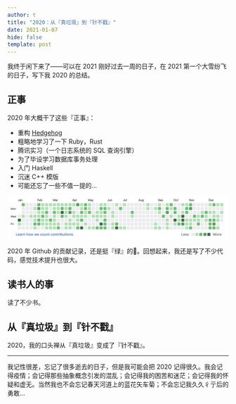 ```yaml
---
author: τ
title: "2020：从『真垃圾』到『针不戳』"
date: 2021-01-07
hide: false
template: post
---
```


我终于闲下来了——可以在 2021 刚好过去一周的日子，在 2021 第一个大雪纷飞的日子，写下我 2020 的总结。

## 正事

2020 年大概干了这些『正事』：

- 重构 [Hedgehog](https://github.com/yangtau/hedgehog)
- 粗略地学习了一下 Ruby，Rust
- 腾讯实习（一个日志系统的 SQL 查询引擎）
- 为了毕设学习数据库事务处理
- 入门 Haskell
- 沉迷 C++ 模版
- 可能还忘了一些不值一提的…

![](github.jpeg)

2020 年 Github 的贡献记录，还是挺『绿』的🤪。回想起来，我还是写了不少代码，感觉技术提升也很大。

## 读书人的事

读了不少书。

## 从『真垃圾』到『针不戳』

2020，我的口头禅从『真垃圾』变成了『针不戳』。

---

我记性很差，忘记了很多逝去的日子，但是我可能会把 2020 记得很久。我会记得疫情；会记得那些抽象概念引发的混乱；会记得我的困苦和迷茫；会记得我的怀疑和虚无。当然我也不会忘记春天河道上的蓝花矢车菊；不会忘记我久久彳亍后的勇敢…